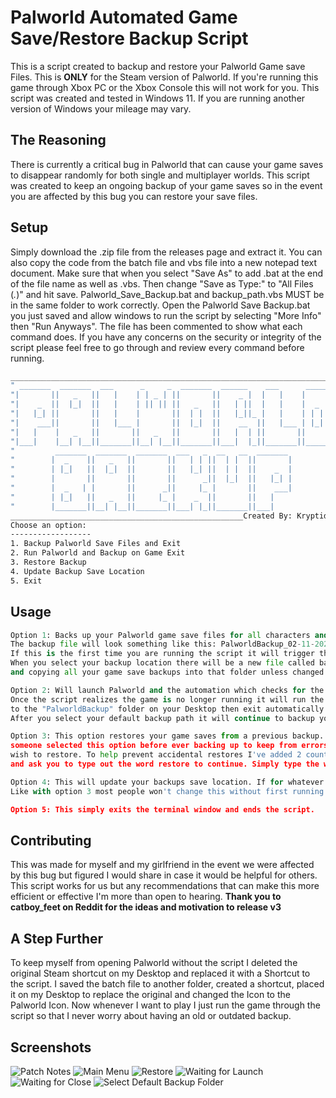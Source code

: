 # Palworld Automated Game Save/Restore Backup Script

This is a script created to backup and restore your Palworld Game save Files. This is **ONLY** for the Steam version of Palworld. If you're running this game through Xbox PC or the Xbox Console this will not work for you. This script was created and tested in Windows 11. If you are running another version of Windows your mileage may vary.


## The Reasoning
There is currently a critical bug in Palworld that can cause your game saves to disappear randomly for both single and multiplayer worlds. This script was created to keep an ongoing backup of your game saves so in the event you are affected by this bug you can restore your save files.

## Setup

Simply download the .zip file from the releases page and extract it. You can also copy the code from the batch file and vbs file into a new notepad text document. Make sure that when you select "Save As" to add .bat at the end of the file name as well as .vbs. Then change "Save as Type:" to "All Files (*.*)" and hit save. Palworld_Save_Backup.bat and backup_path.vbs MUST be in the same folder to work correctly. Open the Palworld Save Backup.bat you just saved and allow windows to run the script by selecting "More Info" then "Run Anyways". The file has been commented to show what each command does. If you have any concerns on the security or integrity of the script please feel free to go through and review every command before running.

```bash
___________________________________________________________________________
" _______  _______  ___      _     _  _______  ______    ___      ______  "
"|       ||   _   ||   |    | | _ | ||       ||    _ |  |   |    |      | "
"|    _  ||  |_|  ||   |    | || || ||   _   ||   | ||  |   |    |  _    |"
"|   |_| ||       ||   |    |       ||  | |  ||   |_||_ |   |    | | |   |"
"|    ___||       ||   |___ |       ||  |_|  ||    __  ||   |___ | |_|   |"
"|   |    |   _   ||       ||   _   ||       ||   |  | ||       ||       |"
"|___|    |__| |__||_______||__| |__||_______||___|  |_||_______||______| "
"         _______  _______  _______  ___   _  __   __  _______            "
"        |  _    ||   _   ||       ||   | | ||  | |  ||       |           "
"        | |_|   ||  |_|  ||       ||   |_| ||  | |  ||    _  |           "
"        |       ||       ||       ||      _||  |_|  ||   |_| |           "
"        |  _   | |       ||      _||     |_ |       ||    ___|           "
"        | |_|   ||   _   ||     |_ |    _  ||       ||   |               "
"        |_______||__| |__||_______||___| |_||_______||___|               "
____________________________________________________Created By: Kryptide___
Choose an option:
------------------
1. Backup Palworld Save Files and Exit
2. Run Palworld and Backup on Game Exit
3. Restore Backup
4. Update Backup Save Location
5. Exit

```

## Usage

```python
Option 1: Backs up your Palworld game save files for all characters and all worlds in a compressed .zip file. These files are named according to the date and time in which the backup took place in a 12-hour format.
The backup file will look something like this: PalworldBackup_02-11-2024_02-10-18-AM.zip. MONTH-DAY-YEAR_HOUR-MINUTE-SECOND-AM/PM.
If this is the first time you are running the script it will trigger the backup_path.vbs script to run. This will allow you to select the location you wish to save your backups to.
When you select your backup location there will be a new file called backup_path.txt created. This tells the script which location to save all backups to for future subsequent script runs essentially setting the path you chose as the default backup save location
and copying all your game save backups into that folder unless changed using option 4. 

Option 2: Will launch Palworld and the automation which checks for the game to be closed.
Once the script realizes the game is no longer running it will run the backup script and copy your game save files 
to the "PalworldBackup" folder on your Desktop then exit automatically. As with option 1, if you have never set your default backup folder then once the game closes the script will let you know that no backup path has been set and will ask you to select one.
After you select your default backup path it will continue to backup your saves.

Option 3: This option restores your game saves from a previous backup. If you have never selected a backup path it will ask you to select your backup path before proceeding though you probably wont see this as restoring a backup without ever creating one wouldn't make much sense though I did add this just in case
someone selected this option before ever backing up to keep from errors. In normal usuage you will have several backups to choose from. This option will list all the backups in your default backup folder. Each backup zip will have a corresponding number. Simple select the number that corresponds to the backup you
wish to restore. To help prevent accidental restores I've added 2 counter measures. First after selecting the backup you wish to restore it will ask are you sure you wish to restore that backup. Type Y for Yes and N for No. If you select Y it will then warn you that ALL characters and ALL worlds will be restored
and ask you to type out the word restore to continue. Simply type the word restore and your save files will be restored to the day and time listed in the backups file name.

Option 4: This will update your backups save location. If for whatever reason you need to change the default location the script uses for backing up your saves you can use this option to easily change it. If for whatever reason you have never selected a default backup folder it will prompt you that you need to create one. 
Like with option 3 most people won't change this without first running and backup and having a default save location already but just in case I created it to keep from errors occurring.

Option 5: This simply exits the terminal window and ends the script.
```

## Contributing

This was made for myself and my girlfriend in the event we were affected by this bug but figured I would share in case it would be helpful for others.
This script works for us but any recommendations that can make this more efficient or effective I'm more than open to hearing.
**Thank you to catboy_feet on Reddit for the ideas and motivation to release v3**


## A Step Further

To keep myself from opening Palworld without the script I deleted the original Steam shortcut on my Desktop and replaced it with a Shortcut to the script. I saved the batch file to another folder, created a shortcut, placed it on my Desktop to replace the original and changed the Icon to the Palworld Icon. Now whenever I want to play I just run the game through the script so that I never worry about having an old or outdated backup.

## Screenshots

![Patch Notes](https://michaelreynolds.tech/wp-content/uploads/2024/02/patch_notes.png)
![Main Menu](https://michaelreynolds.tech/wp-content/uploads/2024/02/main_menu_v3.png)
![Restore](https://michaelreynolds.tech/wp-content/uploads/2024/02/restore.png)
![Waiting for Launch](https://michaelreynolds.tech/wp-content/uploads/2024/02/waiting_for_launch.png)
![Waiting for Close](https://michaelreynolds.tech/wp-content/uploads/2024/02/waiting_for_close.png)
![Select Default Backup Folder](https://michaelreynolds.tech/wp-content/uploads/2024/02/backup_path_selection.png)

